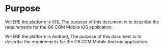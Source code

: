 # Purpose

WHERE the platform is iOS,
The purpose of this document is to describe the requirements for the G6 CGM Mobile iOS application.

WHERE the platform is Android,
The purpose of this document is to describe the requirements for the G6 CGM Mobile Android application.
